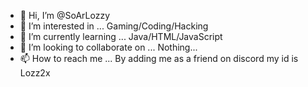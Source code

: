 - 👋 Hi, I’m @SoArLozzy
- 👀 I’m interested in ... Gaming/Coding/Hacking
- 🌱 I’m currently learning ... Java/HTML/JavaScript
- 💞️ I’m looking to collaborate on ... Nothing... 
- 📫 How to reach me ... By adding me as a friend on discord my id is Lozz2x
